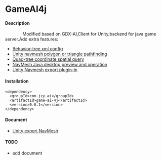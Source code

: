 # GameAI4j
#### Description
&emsp;&emsp;&emsp;&emsp;Modified based on GDX-AI,Client for Unity,backend for java game server.Add extra features:
* [Behavior-tree xml config](https://github.com/jzyong/GameAI4j/tree/main/src/main/java/com/jzy/ai/btree)
* [Unity navmesh polygon or triangle pathfinding](https://github.com/jzyong/GameAI4j/tree/main/src/main/java/com/jzy/ai/nav)
* [Quad-tree coordinate spatial query](https://github.com/jzyong/GameAI4j/tree/main/src/main/java/com/jzy/ai/quadtree)
* [NavMesh Java desktop preview and operation](https://github.com/jzyong/GameAI4j/tree/main/src/main/java/com/jzy/ai/nav/polygon/ui)
* [Unity Navmesh export plugin-in](https://github.com/jzyong/NavMeshDemo)



#### Installation

    <dependency>
      <groupId>com.jzy.ai</groupId>
      <artifactId>game-ai-4j</artifactId>
      <version>0.0.1</version>
    </dependency>

#### Document
* [Unity export NavMesh](https://github.com/jzyong/NavMeshDemo/blob/master/Documents/Guide.md)


#### TODO
* add document
